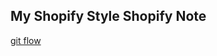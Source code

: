 ## My Shopify Style Shopify Note



[git flow](https://nvie.com/posts/a-successful-git-branching-model/)
